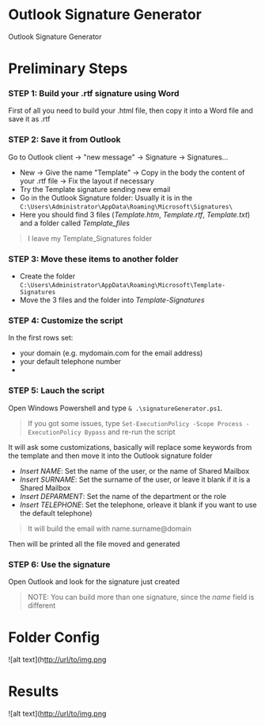 # Outlook Signature Generator
Outlook Signature Generator

# Preliminary Steps

### STEP 1: Build your .rtf signature using Word
First of all you need to build your .html file, then copy it into a Word file and save it as .rtf

### STEP 2: Save it from Outlook
Go to Outlook client → "new message" → Signature → Signatures... 
- New → Give the name "Template" → Copy in the body the content of your .rtf file → Fix the layout if necessary
- Try the Template signature sending new email
- Go in the Outlook Signature folder: Usually it is in the ```C:\Users\Administrator\AppData\Roaming\Microsoft\Signatures\```
- Here you should find 3 files (*Template.htm*, *Template.rtf*, *Template.txt*) and a folder called *Template_files*
  
> I leave my Template_Signatures folder

### STEP 3: Move these items to another folder
- Create the folder ```C:\Users\Administrator\AppData\Roaming\Microsoft\Template-Signatures```
- Move the 3 files and the folder into *Template-Signatures*

### STEP 4: Customize the script
In the first rows set:
- your domain (e.g. mydomain.com for the email address)
- your default telephone number
- 
### STEP 5: Lauch the script
Open Windows Powershell and type ```& .\signatureGenerator.ps1```.
> If you got some issues, type ```Set-ExecutionPolicy -Scope Process -ExecutionPolicy Bypass``` and re-run the script

It will ask some customizations, basically will replace some keywords from the template and then move it into the Outlook signature folder
- *Insert NAME*: Set the name of the user, or the name of Shared Mailbox
- *Insert SURNAME*: Set the surname of the user, or leave it blank if it is a Shared Mailbox
- *Insert DEPARMENT*: Set the name of the department or the role
- *Insert TELEPHONE*: Set the telephone, orleave it blank if you want to use the default telephone)
  
> It will build the email with name.surname@domain

Then will be printed all the file moved and generated

### STEP 6: Use the signature
Open Outlook and look for the signature just created
> NOTE: You can build more than one signature, since the *name* field is different 

# Folder Config
![alt text](h[ttp://url/to/img.png](https://github.com/Mattiamene1/SignatureGenerator/blob/main/Img/FolderConfig.png)

# Results
![alt text]([http://url/to/img.png](https://github.com/Mattiamene1/SignatureGenerator/blob/main/Img/Outlook.png)
